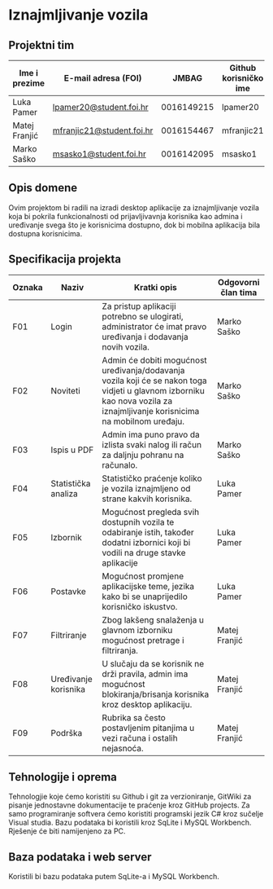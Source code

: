 # Iznajmljivanje vozila

## Projektni tim

Ime i prezime | E-mail adresa (FOI) | JMBAG | Github korisničko ime 
------------  | ------------------- | ----- | --------------------- 
Luka Pamer | lpamer20@student.foi.hr | 0016149215 | lpamer20
Matej Franjić | mfranjic21@student.foi.hr | 0016154467 | mfranjic21
Marko Saško | msasko1@student.foi.hr | 0016142095 | msasko1

## Opis domene
Ovim projektom bi radili na izradi desktop aplikacije za iznajmljivanje vozila koja bi pokrila funkcionalnosti od prijavljivavnja korisnika kao admina i uređivanje svega što je korisnicima dostupno, dok bi mobilna aplikacija bila dostupna korisnicima.

## Specifikacija projekta

Oznaka | Naziv | Kratki opis | Odgovorni član tima
------ | ----- | ----------- | -------------------
F01 | Login | Za pristup aplikaciji potrebno se ulogirati, administrator će imat pravo uređivanja i dodavanja novih vozila. | Marko Saško
F02 | Noviteti | Admin će dobiti mogućnost uređivanja/dodavanja vozila koji će se nakon toga vidjeti u glavnom izborniku kao nova vozila za iznajmljivanje korisnicima na mobilnom uređaju. | Marko Saško
F03 | Ispis u PDF | Admin ima puno pravo da izlista svaki nalog ili račun za daljnju pohranu na računalo.| Marko Saško
F04 | Statistička analiza | Statističko praćenje koliko je vozila iznajmljeno od strane kakvih korisnika. | Luka Pamer
F05 | Izbornik | Mogućnost pregleda svih dostupnih vozila te odabiranje istih, također dodatni izbornici koji bi vodili na druge stavke aplikacije | Luka Pamer
F06 | Postavke | Mogućnost promjene aplikacijske teme, jezika kako bi se unaprijedilo korisničko iskustvo. | Luka Pamer
F07 | Filtriranje | Zbog lakšeng snalaženja u glavnom izborniku mogućnost pretrage i filtriranja. | Matej Franjić
F08 | Uređivanje korisnika | U slučaju da se korisnik ne drži pravila, admin ima mogućnost blokiranja/brisanja korisnika kroz desktop aplikaciju. | Matej Franjić
F09 | Podrška | Rubrika sa često postavljenim pitanjima u vezi računa i ostalih nejasnoća. | Matej Franjić

## Tehnologije i oprema
Tehnologjie koje ćemo koristiti su Github i git za verzioniranje, GitWiki za pisanje jednostavne dokumentacije te praćenje kroz GitHub projects. Za samo programiranje softvera ćemo koristiti programski jezik C# kroz sučelje Visual studia. Bazu podataka bi koristili kroz SqLite i MySQL Workbench. Rješenje će biti namijenjeno za PC.

## Baza podataka i web server
Koristili bi bazu podataka putem SqLite-a i MySQL Workbench.
